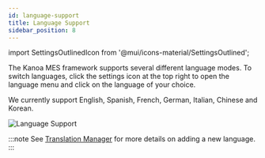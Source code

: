 ```yaml
---
id: language-support
title: Language Support
sidebar_position: 8
---
```

import SettingsOutlinedIcon from '@mui/icons-material/SettingsOutlined';

The Kanoa MES framework supports several different language modes. To switch languages, click the settings <SettingsOutlinedIcon fontSize="small" /> icon at the top right to open the language menu and click on the language of your choice.  

We currently support English, Spanish, French, German, Italian, Chinese and Korean.  

![Language Support](/img/20.png)

:::note
See [Translation Manager](docs/products/framework-design/translation-manager.md) for more details on adding a new language.
:::  
